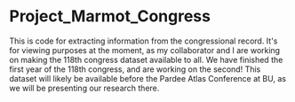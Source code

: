 # Project_Marmot_Congress
This is code for extracting information from the congressional record. 
It's for viewing purposes at the moment, as my collaborator and I are working on making the 118th congress dataset available to all.
We have finished the first year of the 118th congress, and are working on the second!
This dataset will likely be available before the Pardee Atlas Conference at BU, as we will be presenting our research there.
